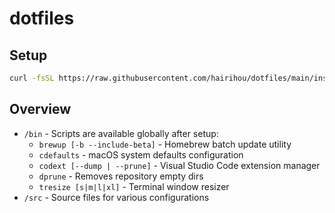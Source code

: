 # dotfiles

## Setup

```sh
curl -fsSL https://raw.githubusercontent.com/hairihou/dotfiles/main/install.sh | sh
```

## Overview

- `/bin` - Scripts are available globally after setup:
  - `brewup [-b --include-beta]` - Homebrew batch update utility
  - `cdefaults` - macOS system defaults configuration
  - `codext [--dump | --prune]` - Visual Studio Code extension manager
  - `dprune` - Removes repository empty dirs
  - `tresize [s|m|l|xl]` - Terminal window resizer
- `/src` - Source files for various configurations

<!-- https://user-images.githubusercontent.com/38448411/120893176-d64b3800-c64c-11eb-827e-2d0f96f3088b.jpeg -->
<!-- T8pcHI1j -->

